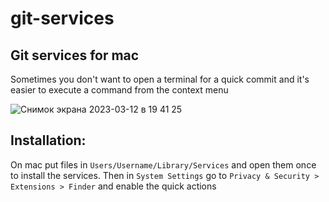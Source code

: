 # git-services
## Git services for mac

Sometimes you don't want to open a terminal for a quick commit and it's easier to execute a command from the context menu

![Снимок экрана 2023-03-12 в 19 41 25](https://user-images.githubusercontent.com/20771591/224559029-415059b7-a978-4625-94d9-48af056b7158.png)

## Installation:
On mac put files in `Users/Username/Library/Services` and open them once to install the services. Then in `System Settings` go to `Privacy & Security > Extensions > Finder` and enable the quick actions
